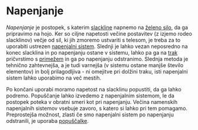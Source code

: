 # Napenjanje

_Napenjanje_ je postopek, s katerim [slackline](slackline) napnemo na [želeno silo](napetost), da ga pripravimo na hojo. Ker so ciljne napetosti večine postavitev (z izjemo rodeo slacklinov) večje od sil, ki jih zmoremo ustvariti s telesom, je treba za to uporabiti ustrezen [napenjalni sistem](napenjalni-sistem). Slednji je lahko vezan neposredno na konec slacklina in po napenjanju ostane v sistemu, lahko pa ga na [trak](trak) pričvrstimo s [primežem](primez) in ga po napenjanju odstranimo. Slednja metoda je tehnično zahtevnejša, a je tudi varnejša (v sistemu ostane manjše število elementov) in bolj prilagodljiva - ni omejitve pri dolžini traku, isti napenjalni sistem lahko uporabimo na več mestih.

Po končani uporabi moramo napetost na slacklinu popustiti, da ga lahko podremo. Popuščanje lahko izvedemo z napenjalnim sistemom, le da postopek poteka v obratni smeri kot pri napenjanju. Večina namenskih napenjalnih sistemov vsebuje zavoro, s katero si lahko pri tem pomagamo. Preprostejša možnost, zlasti če smo napenjalni sistem po napenjanju odstranili, je uporaba [popuščalke](popuscalka).
